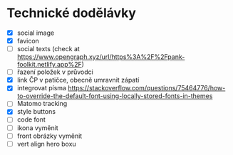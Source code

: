 
# Technické dodělávky

- [x] social image
- [x] favicon
- [ ] social texts (check at https://www.opengraph.xyz/url/https%3A%2F%2Fpank-foolkit.netlify.app%2F)
- [ ] řazení položek v průvodci
- [x] link ČP v patičce, obecně umravnit zápatí
- [x] integrovat písma https://stackoverflow.com/questions/75464776/how-to-override-the-default-font-using-locally-stored-fonts-in-themes
- [ ] Matomo tracking
- [x] style buttons
- [ ] code font
- [ ] ikona vyměnit
- [ ] front obrázky vyměnit
- [ ] vert align hero boxu
